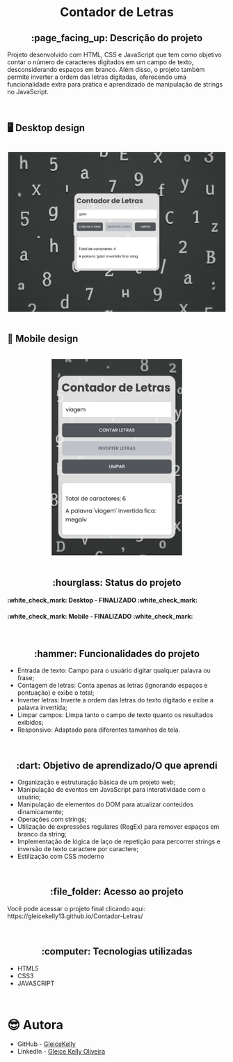 <h1 align="center">Contador de Letras</h1>
<h2 align="center">:page_facing_up: Descrição do projeto</h2>
<p>Projeto desenvolvido com HTML, CSS e JavaScript que tem como objetivo contar o número de caracteres digitados em um campo de texto, desconsiderando espaços em branco. Além disso, o projeto também permite inverter a ordem das letras digitadas, oferecendo uma funcionalidade extra para prática e aprendizado de manipulação de strings no JavaScript.</p>
<br>

## :desktop_computer: Desktop design
<br>
<div align = "center">
<img src = "https://github.com/gleicekelly13/Contador-Letras/blob/main/assets/images/contador_letras_desktop.png"  width = "500"/>
</div>
<br>

## :iphone: Mobile design
<br>
<div align = "center">
<img src = "https://github.com/gleicekelly13/Contador-Letras/blob/main/assets/images/contador_letras_mobile.png" width = "300" />
</div>
<br>

<h2 align="center">:hourglass: Status do projeto </h2>
<h4>:white_check_mark: Desktop - FINALIZADO :white_check_mark: </h4>
<h4>:white_check_mark: Mobile - FINALIZADO :white_check_mark: </h4>
<br>

<h2 align="center">:hammer: Funcionalidades do projeto </h2>
<ul>
  <li>Entrada de texto: Campo para o usuário digitar qualquer palavra ou frase;</li>
  <li>Contagem de letras: Conta apenas as letras (ignorando espaços e pontuação) e exibe o total;</li>
  <li>Inverter letras: Inverte a ordem das letras do texto digitado e exibe a palavra invertida;</li>
  <li>Limpar campos: Limpa tanto o campo de texto quanto os resultados exibidos;</li>
  <li>Responsivo: Adaptado para diferentes tamanhos de tela.</li>
</ul>
<br>

<h2 align="center"> :dart: Objetivo de aprendizado/O que aprendi </h2>
<ul>
  <li>Organização e estruturação básica de um projeto web;</li>
  <li>Manipulação de eventos em JavaScript para interatividade com o usuário;</li>
  <li>Manipulação de elementos do DOM para atualizar conteúdos dinamicamente;</li>
  <li>Operações com strings;</li>
  <li>Utilização de expressões regulares (RegEx) para remover espaços em branco da string;</li>
  <li>Implementação de lógica de laço de repetição para percorrer strings e inversão de texto caractere por caractere;</li>
  <li>Estilização com CSS moderno</li>
</ul>
<br>

<h2 align="center"> :file_folder: Acesso ao projeto </h2>
<p> Você pode acessar o projeto final clicando aqui: https://gleicekelly13.github.io/Contador-Letras/ </p>
<br>

<h2 align="center"> :computer: Tecnologias utilizadas </h2>
<ul>
  <li>HTML5</li>
  <li>CSS3</li>
  <li>JAVASCRIPT</li>
</ul>
<br>

# :sunglasses: Autora

- GitHub - [GleiceKelly](https://github.com/gleicekelly13)
- LinkedIn - [Gleice Kelly Oliveira](https://www.linkedin.com/in/gleicekelly13/)
<br>
